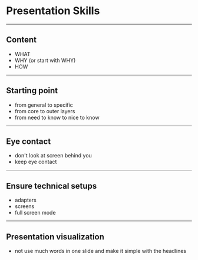# Presentation Skills

---

## Content

- WHAT
- WHY (or start with WHY)
- HOW

---

## Starting point

- from general to specific
- from core to outer layers
- from need to know to nice to know

---

## Eye contact

- don't look at screen behind you
- keep eye contact

---

## Ensure technical setups

- adapters
- screens
- full screen mode

---

## Presentation visualization

- not use much words in one slide and make it simple with the headlines
